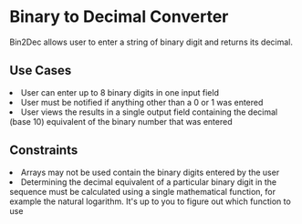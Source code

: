 <h1> Binary to Decimal Converter </h1>
<p> Bin2Dec allows user to enter a string of binary digit and returns its decimal. </p>
<h2> Use Cases </h2>
<li> User can enter up to 8 binary digits in one input field </li>
<li> User must be notified if anything other than a 0 or 1 was entered </li>
<li> User views the results in a single output field containing the decimal (base 10) equivalent of the binary number that was entered </li>
<h2> Constraints </h2>
<li> Arrays may not be used contain the binary digits entered by the user </li>
<li> Determining the decimal equivalent of a particular binary digit in the sequence must be calculated using a single mathematical function, for example the natural logarithm. It's up to you to figure out which function to use </li>
